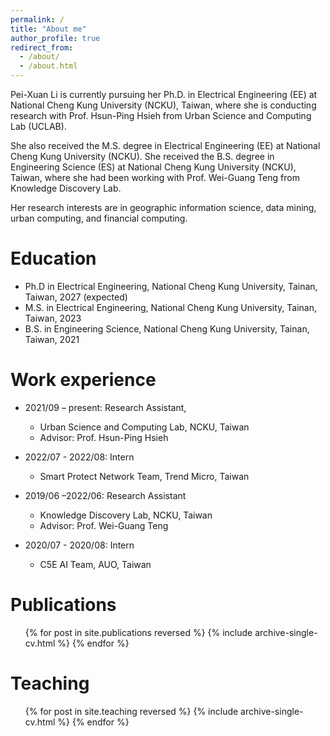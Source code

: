 ```yaml
---
permalink: /
title: "About me"
author_profile: true
redirect_from: 
  - /about/
  - /about.html
---
```


Pei-Xuan Li is currently pursuing her Ph.D. in Electrical Engineering (EE) at National Cheng Kung University (NCKU), Taiwan, where she is conducting research with Prof. Hsun-Ping Hsieh from Urban Science and Computing Lab (UCLAB).

She also received the M.S. degree in Electrical Engineering (EE) at National Cheng Kung University (NCKU). She received the B.S. degree in Engineering Science (ES) at National Cheng Kung University (NCKU), Taiwan, where she had been working with Prof. Wei-Guang Teng from Knowledge Discovery Lab.

Her research interests are in geographic information science, data mining, urban computing, and financial computing.

Education
======
* Ph.D in Electrical Engineering, National Cheng Kung University, Tainan, Taiwan, 2027 (expected)
* M.S. in Electrical Engineering, National Cheng Kung University, Tainan, Taiwan, 2023
* B.S. in Engineering Science, National Cheng Kung University, Tainan, Taiwan, 2021

Work experience
======
* 2021/09 – present: Research Assistant,
  * Urban Science and Computing Lab, NCKU, Taiwan
  * Advisor: Prof. Hsun-Ping Hsieh

* 2022/07 - 2022/08: Intern
  * Smart Protect Network Team, Trend Micro, Taiwan

* 2019/06 –2022/06: Research Assistant
  * Knowledge Discovery Lab, NCKU, Taiwan
  * Advisor: Prof. Wei-Guang Teng

* 2020/07 - 2020/08: Intern	
  * C5E AI Team, AUO, Taiwan

Publications
======
  <ul>{% for post in site.publications reversed %}
    {% include archive-single-cv.html %}
  {% endfor %}</ul>

Teaching
======
  <ul>{% for post in site.teaching reversed %}
    {% include archive-single-cv.html %}
  {% endfor %}</ul>